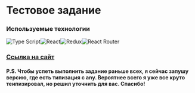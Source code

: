 # Тестовое задание

### Используемые технологии

![Type Script](https://img.shields.io/badge/-TypeScript-000?logo=typescript&logoColor=3178C6&style=flat)![React](https://img.shields.io/badge/-React-000?&logo=React)![Redux](https://img.shields.io/badge/-ReduxToolkit-000?logo=Redux&logoColor=764ABC&style=flat)![React Router](https://img.shields.io/badge/-ReactRouter-000?logo=reactrouter&logoColor=CA4245&style=flat)

### [Ссылка на сайт](https://kaililya.github.io/frontend-challenge/)

#### P.S. Чтобы успеть выполнить задание раньше всех, я сейчас запушу версию, где есть типизация с any. Вероятнее всего я уже все круто теипизировал, но решил уточнить для вас. Спасибо!

